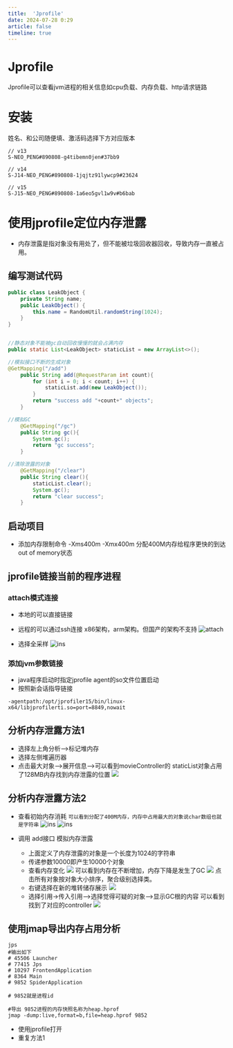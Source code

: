 ```yaml
---
title:  'Jprofile'
date: 2024-07-28 0:29
article: false
timeline: true
---
```


# Jprofile
 Jprofile可以查看jvm进程的相关信息如cpu负载、内存负载、http请求链路

# 安装
 姓名、和公司随便填、激活码选择下方对应版本
```
// v13
S-NEO_PENG#890808-g4tibemn0jen#37bb9

// v14
S-J14-NEO_PENG#890808-1jqjtz91lywcp9#23624

// v15
S-J15-NEO_PENG#890808-1a6eo5gvl1w9v#b6bab
```

# 使用jprofile定位内存泄露

- 内存泄露是指对象没有用处了，但不能被垃圾回收器回收，导致内存一直被占用。

## 编写测试代码
```java
public class LeakObject {
    private String name;
    public LeakObject() {
        this.name = RandomUtil.randomString(1024);
    }
}
```

```java

//静态对象不能被gc自动回收慢慢的就会占满内存
public static List<LeakObject> staticList = new ArrayList<>();

//模拟接口不断的生成对象
@GetMapping("/add") 
    public String add(@RequestParam int count){
        for (int i = 0; i < count; i++) {
            staticList.add(new LeakObject());
        }
        return "success add "+count+" objects";
    }

//模拟GC
    @GetMapping("/gc")
    public String gc(){
        System.gc();
        return "gc success";
    }

//清除泄露的对象
    @GetMapping("/clear")
    public String clear(){
        staticList.clear();
        System.gc();
        return "clear success";
    }
```

## 启动项目
- 添加内存限制命令 -Xms400m -Xmx400m 分配400M内存给程序更快的到达 out of memory状态
## jprofile链接当前的程序进程
### attach模式连接
  - 本地的可以直接链接
  - 远程的可以通过ssh连接 x86架构，arm架构。但国产的架构不支持
  ![attach](../img/attach.png)

- 选择全采样
  ![ins](../img/instrument.png)

### 添加jvm参数链接
- java程序启动时指定jprofile agent的so文件位置启动
- 按照新会话指导链接
```shell
-agentpath:/opt/jprofiler15/bin/linux-x64/libjprofilerti.so=port=8849,nowait
```



## 分析内存泄露方法1
- 选择左上角分析-->标记堆内存
- 选择左侧堆遍历器
- 点击最大对象-->展开信息-->可以看到movieController的 staticList对象占用了128MB内存找到内存泄露的位置
     ![](../img/9.png)

## 分析内存泄露方法2
- 查看初始内存消耗
`可以看到分配了400M内存，内存中占用最大的对象说char数组也就是字符串`
  ![ins](../img/obj_list.png)
  ![ins](../img/01.png)

- 调用 add接口  模拟内存泄露 
  - 上面定义了内存泄露的对象是一个长度为1024的字符串
  - 传递参数10000即产生10000个对象
  - 查看内存变化
  ![](../img/3.png)
  可以看到内存在不断增加，内存下降是发生了GC
  ![](../img/4.png)
  点击所有对象按对象大小排序，聚合级别选择类。
  - 右键选择在新的堆转储存展示
    ![](../img/5.png)
  - 选择引用->传入引用-->选择觉得可疑的对象-->显示GC根的内容 可以看到找到了对应的controller
    ![](../img/7.png)

## 使用jmap导出内存占用分析
```shell
jps
#输出如下
# 45506 Launcher
# 77415 Jps
# 10297 FrontendApplication
# 8364 Main
# 9852 SpiderApplication

# 9852就是进程id

#导出 9852进程的内存快照名称为heap.hprof
jmap -dump:live,format=b,file=heap.hprof 9852
```
- 使用jprofile打开
- 重复方法1

